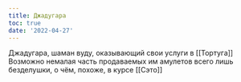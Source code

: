 ```yaml
---
title: Джадугара
toc: true
date: '2022-04-27'
---
```


Джадугара, шаман вуду, оказывающий свои услуги в [[Тортуга]]
Возможно немалая часть продаваемых им амулетов всего лишь безделушки, о чём, похоже, в курсе [[Сэто]]